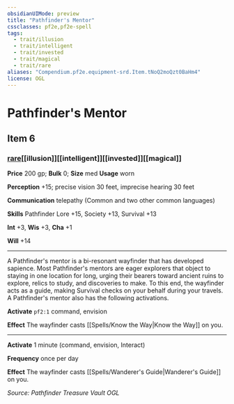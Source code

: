 ```yaml
---
obsidianUIMode: preview
title: "Pathfinder's Mentor"
cssclasses: pf2e,pf2e-spell
tags:
  - trait/illusion
  - trait/intelligent
  - trait/invested
  - trait/magical
  - trait/rare
aliases: "Compendium.pf2e.equipment-srd.Item.tNoQ2moQzt0BaHm4"
license: OGL
---
```

# Pathfinder's Mentor
## Item 6
### [rare](rare "Rare Rarity Trait")[[illusion]][[intelligent]][[invested]][[magical]]


**Price** 200 gp; 
**Bulk** 0; **Size** med
**Usage** worn

**Perception** +15; precise vision 30 feet, imprecise hearing 30 feet

**Communication** telepathy (Common and two other common languages)

**Skills** Pathfinder Lore +15, Society +13, Survival +13

**Int** +3, **Wis** +3, **Cha** +1

**Will** +14

* * *

A Pathfinder's mentor is a bi-resonant wayfinder that has developed sapience. Most Pathfinder's mentors are eager explorers that object to staying in one location for long, urging their bearers toward ancient ruins to explore, relics to study, and discoveries to make. To this end, the wayfinder acts as a guide, making Survival checks on your behalf during your travels. A Pathfinder's mentor also has the following activations.

**Activate** `pf2:1` command, envision

**Effect** The wayfinder casts [[Spells/Know the Way|Know the Way]] on you.

* * *

**Activate** 1 minute (command, envision, Interact)

**Frequency** once per day

**Effect** The wayfinder casts [[Spells/Wanderer's Guide|Wanderer's Guide]] on you.

*Source: Pathfinder Treasure Vault*
*OGL*